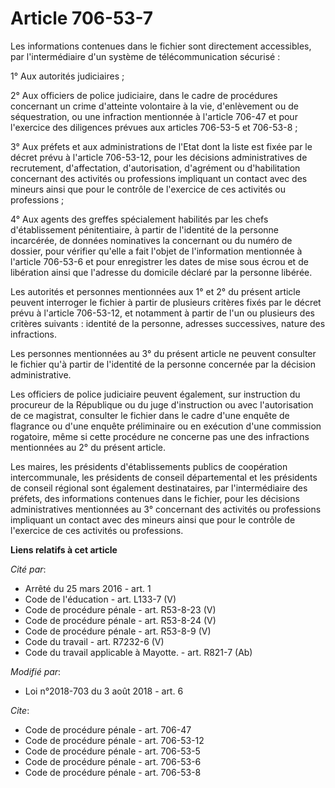 # Article 706-53-7

Les informations contenues dans le fichier sont directement accessibles, par l'intermédiaire d'un système de
télécommunication sécurisé :

1° Aux autorités judiciaires ;

2° Aux officiers de police judiciaire, dans le cadre de procédures concernant un crime d'atteinte volontaire à la vie,
d'enlèvement ou de séquestration, ou une infraction mentionnée à l'article 706-47 et pour l'exercice des diligences prévues
aux articles 706-53-5 et 706-53-8 ;

3° Aux préfets et aux administrations de l'Etat dont la liste est fixée par le décret prévu à l'article 706-53-12, pour les
décisions administratives de recrutement, d'affectation, d'autorisation, d'agrément ou d'habilitation concernant des
activités ou professions impliquant un contact avec des mineurs ainsi que pour le contrôle de l'exercice de ces activités ou
professions ;

4° Aux agents des greffes spécialement habilités par les chefs d'établissement pénitentiaire, à partir de l'identité de la
personne incarcérée, de données nominatives la concernant ou du numéro de dossier, pour vérifier qu'elle a fait l'objet de
l'information mentionnée à l'article 706-53-6 et pour enregistrer les dates de mise sous écrou et de libération ainsi que
l'adresse du domicile déclaré par la personne libérée.

Les autorités et personnes mentionnées aux 1° et 2° du présent article peuvent interroger le fichier à partir de plusieurs
critères fixés par le décret prévu à l'article 706-53-12, et notamment à partir de l'un ou plusieurs des critères suivants :
identité de la personne, adresses successives, nature des infractions.

Les personnes mentionnées au 3° du présent article ne peuvent consulter le fichier qu'à partir de l'identité de la personne
concernée par la décision administrative.

Les officiers de police judiciaire peuvent également, sur instruction du procureur de la République ou du juge d'instruction
ou avec l'autorisation de ce magistrat, consulter le fichier dans le cadre d'une enquête de flagrance ou d'une enquête
préliminaire ou en exécution d'une commission rogatoire, même si cette procédure ne concerne pas une des infractions
mentionnées au 2° du présent article.

Les maires, les présidents d'établissements publics de coopération intercommunale, les présidents de conseil départemental et
les présidents de conseil régional sont également destinataires, par l'intermédiaire des préfets, des informations contenues
dans le fichier, pour les décisions administratives mentionnées au 3° concernant des activités ou professions impliquant un
contact avec des mineurs ainsi que pour le contrôle de l'exercice de ces activités ou professions.

**Liens relatifs à cet article**

_Cité par_:

  - Arrêté du 25 mars 2016 - art. 1
  - Code de l'éducation - art. L133-7 (V)
  - Code de procédure pénale - art. R53-8-23 (V)
  - Code de procédure pénale - art. R53-8-24 (V)
  - Code de procédure pénale - art. R53-8-9 (V)
  - Code du travail - art. R7232-6 (V)
  - Code du travail applicable à Mayotte. - art. R821-7 (Ab)

_Modifié par_:

  - Loi n°2018-703 du 3 août 2018 - art. 6

_Cite_:

  - Code de procédure pénale - art. 706-47
  - Code de procédure pénale - art. 706-53-12
  - Code de procédure pénale - art. 706-53-5
  - Code de procédure pénale - art. 706-53-6
  - Code de procédure pénale - art. 706-53-8
